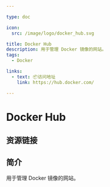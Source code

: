 ```yaml
---

type: doc

icon:
  src: /image/logo/docker_hub.svg

title: Docker Hub
description: 用于管理 Docker 镜像的网站。
tags:
  - Docker

links:
  - text: 📦访问地址
    link: https://hub.docker.com/

---
```


<ShowLogo />

# Docker Hub

<ShowTags />

<ShowBreadcrumb />

## 资源链接

<ShowLinks />

## 简介

用于管理 Docker 镜像的网站。
